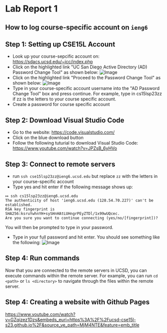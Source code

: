 # Lab Report 1

## How to log course-specific account on `ieng6`


## Step 1: Setting up CSE15L Account
* Look up your course-sepcific account on: https://sdacs.ucsd.edu/~icc/index.php
* Click on the highlighted link "UC San Diego Active Directory (AD) Password Change Tool" as shown below: 
    ![Image](https://gchonggg.github.io/cse15l-lab-reports/img/Screenshot%202023-04-10%20at%209.05.08%20PM.png)
* Click on the highlighted link "Proceed to the Password Change Tool" as shown below: 
    ![Image](https://gchonggg.github.io/cse15l-lab-reports/img/Screenshot%202023-04-10%20at%208.58.09%20PM.png)
* Type in your course-specific account username into the "AD Password Change Tool" box and press continue. 
    For example, type in cs15lsp23zz if zz is the letters to your course specific account. 
* Create a password for course specific account 


## Step 2: Download Visual Studio Code
* Go to the website: https://code.visualstudio.com/
* Click on the blue download button
* Follow the following tuturial to download Visual Studio Code:
    https://www.youtube.com/watch?v=JPZsB_6yHVo


## Step 3: Connect to remote servers 

* run `ssh cse15lsp23zz@ieng6.ucsd.edu` but replace `zz` with the letters in your course-specific account
* Type yes and hit enter if the following message shows up: 

```
⤇ ssh cs15lsp23zz@ieng6.ucsd.edu
The authenticity of host 'ieng6.ucsd.edu (128.54.70.227)' can't be established.
RSA key fingerprint is SHA256:ksruYwhnYH+sySHnHAtLUHngrPEyZTDl/1x99wUQcec.
Are you sure you want to continue connecting (yes/no/[fingerprint])?
```
You will then be prompted to type in your password. 
* Type in your full password and hit enter. 
You should see something like the following: 
![Image](https://gchonggg.github.io/cse15l-lab-reports/img/Screenshot%202023-04-10%20at%208.51.08%20PM.png)

## Step 4: Run commands
Now that you are connected to the remote servers in UCSD, you can execute commands within the remote server. 
For example, you can run `cd <path>` or `ls <directory>` to navigate through the files within the remote server.


## Step 4: Creating a website with Github Pages 
https://www.youtube.com/watch?v=GZqizez1Dzs&embeds_euri=https%3A%2F%2Fucsd-cse15l-s23.github.io%2F&source_ve_path=MjM4NTE&feature=emb_title
